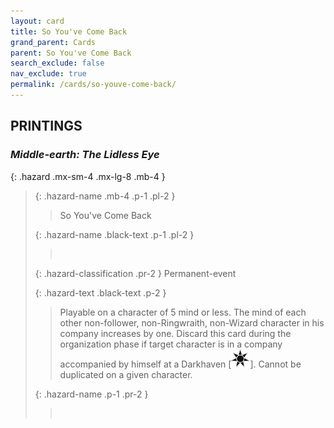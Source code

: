 ```yaml
---
layout: card
title: So You've Come Back
grand_parent: Cards
parent: So You've Come Back
search_exclude: false
nav_exclude: true
permalink: /cards/so-youve-come-back/
---
```


## PRINTINGS


### _Middle-earth: The Lidless Eye_

{: .hazard .mx-sm-4 .mx-lg-8 .mb-4 }
> {: .hazard-name .mb-4 .p-1 .pl-2 }
> > <div class="hazard-mp"></div>
> > <div class="card-name">So You've Come Back</div>
>
> {: .hazard-name .black-text .p-1 .pl-2 }
> > &nbsp;
>
> {: .hazard-classification .pr-2 }
> Permanent-event
>
> {: .hazard-text .black-text .p-2 }
> > Playable on a character of 5 mind or less. The mind of each other non-follower, non-Ringwraith, non-Wizard character in his company increases by one. Discard this card during the organization phase if target character is in a company accompanied by himself at a Darkhaven \[![](/assets/images/dark-haven.svg)]. Cannot be duplicated on a given character. 
>
> {: .hazard-name .p-1 .pr-2 }
> > <div class="card-shield"></div>
> > <div class="card-corruption">&nbsp;</div>
